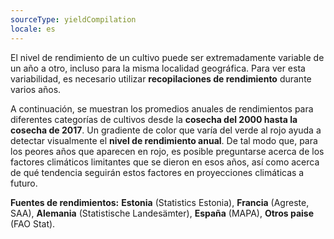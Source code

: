 ```yaml
---
sourceType: yieldCompilation
locale: es
---
```


El nivel de rendimiento de un cultivo puede ser extremadamente variable de un
año a otro, incluso para la misma localidad geográfica. Para ver esta
variabilidad, es necesario utilizar **recopilaciones de rendimiento** durante
varios años.

A continuación, se muestran los promedios anuales de rendimientos para
diferentes categorías de cultivos desde la **cosecha del 2000 hasta la cosecha
de 2017**. Un gradiente de color que varía del verde al rojo ayuda a detectar
visualmente el **nivel de rendimiento anual**. De tal modo que, para los peores
años que aparecen en rojo, es posible preguntarse acerca de los factores
climáticos limitantes que se dieron en esos años, así como acerca de qué
tendencia seguirán estos factores en proyecciones climáticas a futuro.

**Fuentes de rendimientos:**
**Estonia** (Statistics Estonia),
**Francia** (Agreste, SAA),
**Alemania** (Statistische Landesämter),
**España** (MAPA),
**Otros paise** (FAO Stat).
